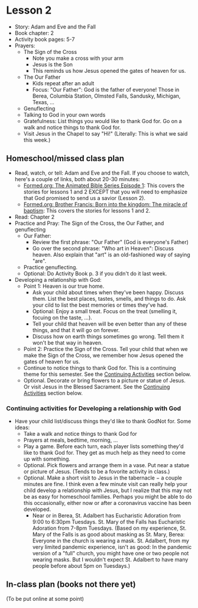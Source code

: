 # Lesson 2
- Story: Adam and Eve and the Fall
- Book chapter: 2
- Activity book pages: 5-7
- Prayers:
  - The Sign of the Cross
     - Note you make a cross with your arm
     - Jesus is the Son
     - This reminds us how Jesus opened the gates of heaven for us.
  - The Our Father
    - Kids repeat after an adult
    - Focus: "Our Father": God is the father of everyone!  Those in Berea, Columbia Station, Olmsted Falls, Sandusky, Michigan, Texas, ...
  - Genuflecting
  - Talking to God in your own words
  - Gratefulness: List things you would like to thank God for.  Go on a walk and notice things to thank God for.
  - Visit Jesus in the Chapel to say "Hi!"  (Literally: This is what we said this week.)
  
## Homeschool/missed class plan
- Read, watch, or tell: Adam and Eve and the Fall.  If you choose to watch, here's a couple of links, both about 20-30 minutes:
  - [Formed.org: The Animated Bible Series Episode 1](https://watch.formed.org/the-animated-bible-series-the-creation): This covers the stories for lessons 1 and 2 EXCEPT that you will need to emphasize that God promised to send us a savior (Lesson 2).
  - [Formed.org: Brother Francis: Born into the kingdom: The miracle of baptism](https://watch.formed.org/brother-francis-1/season:1/videos/born-into-the-kingdom-the-miracle-of-baptism): This covers the stories for lessons 1 and 2.
- Read: Chapter 2
- Practice and Pray: The Sign of the Cross, the Our Father, and genuflecting
  - Our Father: 
      - Review the first phrase: "Our Father"  (God is everyone's Father)
      - Go over the second phrase: "Who art in Heaven": Discuss heaven.  Also explain that "art" is an old-fashioned way of saying "are".
  - Practice genuflecting.  
  - Optional: Do Activity Book p. 3 if you didn't do it last week.
- Developing a relationship with God:
  - Point 1: Heaven is our true home.
     - Ask your child about times when they've been happy.  Discuss them.  List the best places, tastes, smells, and things to do.  Ask your cild to list the best memories or times they've had. 
     - Optional: Enjoy a small treat.  Focus on the treat (smelling it, focuing on the taste, ...).
     - Tell your child that heaven will be even better than any of these things, and that it will go on forever.
     - Discuss how on earth things sometimes go wrong.  Tell them it won't be that way in heaven.
  - Point 2: Practice the Sign of the Cross.  Tell your child that when we make the Sign of the Cross, we remember how Jesus opened the gates of heaven for us.
  - Continue to notice things to thank God for.  This is a continuing theme for this semester.  See the [Continuing Activities](ContinuingActivities) section below.
  - Optional.  Decorate or bring flowers to a picture or statue of Jesus.  Or visit Jesus in the Blessed Sacrament.  See the [Continuing Activities](ContinuingActivities) section below. 
  
### <a name=ContinuingActivities> Continuing activities for Developing a relationship with God </a>
- Have your child list/discuss things they'd like to thank GodNot for.  Some ideas:
    - Take a walk and notice things to thank God for
    - Prayers at meals, bedtime, morning, ...
    - Play a game.  Before each turn, each player lists something they'd like to thank God for.  They get as much help as they need to come up with something.
  - Optional. Pick flowers and arrange them in a vase.  Put near a statue or picture of Jesus.  (Tends to be a fovorite activity in class.)
  - Optional. Make a short visit to Jesus in the tabernacle $-$ a couple minutes are fine.  I think even a few minute visit can really help your child develop a relationship with Jesus, but I realize that this may not be as easy for homeschool families.  Perhaps you might be able to do this occasionally, either now or after a coronavirus vaccine has been developed.  
    - Near or in Berea, St. Adalbert has Eucharistic Adoration from 9:00 to 6:30pm Tuesdays.  St. Mary of the Falls has Eucharistic Adoration from 7-8pm Tuesdays.  (Based on my experience, St. Mary of the Falls is as good about masking as St. Mary, Berea: Everyone in the church is wearing a mask.  St. Adalbert, from my very limited pandemic experience, isn't as good: In the pandemic version of a "full" church, you might have one or two people not wearing masks.  But I wouldn't expect St. Adalbert to have many people before about 5pm on Tuesdays.) 
  


## In-class plan  (books not there yet)
(To be put online at some point)